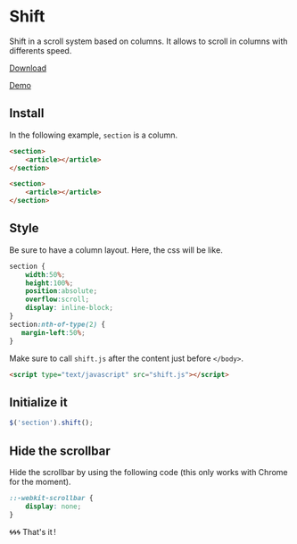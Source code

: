 # Shift
Shift in a scroll system based on columns. It allows to scroll in columns with differents speed.

[Download](https://raw.githubusercontent.com/brunolandowski/nexus/master/nexus.js)

[Demo](https://jsfiddle.net/brunolandowski/o0z4L11n/)
## Install
In the following example, `section` is a column.
```HTML 
<section>
    <article></article>
</section>

<section>
    <article></article>
</section>
```
## Style
Be sure to have a column layout. Here, the css will be like.
```CSS 
section {
    width:50%;
    height:100%;
    position:absolute;
    overflow:scroll;
    display: inline-block;
}
section:nth-of-type(2) {
   margin-left:50%;
}
```
Make sure to call `shift.js` after the content just before `</body>`.
```HTML
<script type="text/javascript" src="shift.js"></script>
```

## Initialize it
```JavaScript
$('section').shift();
```
## Hide the scrollbar
Hide the scrollbar by using the following code (this only works with Chrome for the moment).
```CSS
::-webkit-scrollbar { 
    display: none; 
}
```
:cyclone::cyclone::cyclone: That's it&#8239;!
